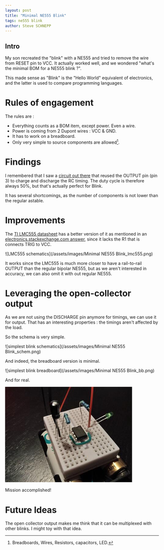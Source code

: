 ```yaml
---
layout: post
title: "Minimal NE555 Blink"
tags: ne555 blink
author: Steve SCHNEPP
---
```


## Intro

My son recreated the "blink" with a NE555 and tried to remove the wire from
RESET pin to VCC.  It actually worked well, and we wondered "what's the minimal
BOM for a NE555 blink ?".

This made sense as "Blink" is the "Hello World" equivalent of
electronics, and the latter is used to compare programming languages.

# Rules of engagement

The rules are :

* Everything counts as a BOM item, except power. Even a wire.
* Power is coming from 2 Dupont wires : VCC & GND.
* It has to work on a breadboard.
* Only very simple to source components are allowed[^1].

# Findings

I remembered that I saw a [circuit out there](https://www.electronics-tutorials.ws/waveforms/555_oscillator.html)
that reused the OUTPUT pin (pin 3) to charge and discharge the RC timing. The
duty cycle is therefore always 50%, but that's actually perfect for Blink.

It has several shortcomings, as the number of components is not lower than the
regular astable.

# Improvements

The [TI LMC555 datasheet](http://www.ti.com/lit/ds/symlink/lmc555.pdf) has a
better version of it as mentioned in an [electronics.stackexchange.com
answer](https://electronics.stackexchange.com/a/485461), since it lacks the R1
that is connects TRIG to VCC.

![LMC555 schematics](/assets/images/Minimal NE555 Blink_lmc555.png)

It works since the LMC555 is much more closer to have a rail-to-rail OUTPUT
than the regular bipolar NE555, but as we aren't interested in accuracy, we can
also omit it with out regular NE555.

# Leveraging the open-collector output

As we are not using the DISCHARGE pin anymore for timings, we can use it for
output. That has an interesting properties : the timings aren't affected by the
load.

So the schema is very simple.

![simplest blink schematics](/assets/images/Minimal NE555 Blink_schem.png)

And indeed, the breadboard version is minimal.


![simplest blink breadboard](/assets/images/Minimal NE555 Blink_bb.png)

And for real.

![simplest blink photo](/assets/images/IMG_20220122_195549986.jpg)

Mission accomplished!

# Future Ideas

The open collector output makes me think that it can be multiplexed with other blinks. I might toy with that idea.

[^1]: Breadboards, Wires, Resistors, capacitors, LED.
